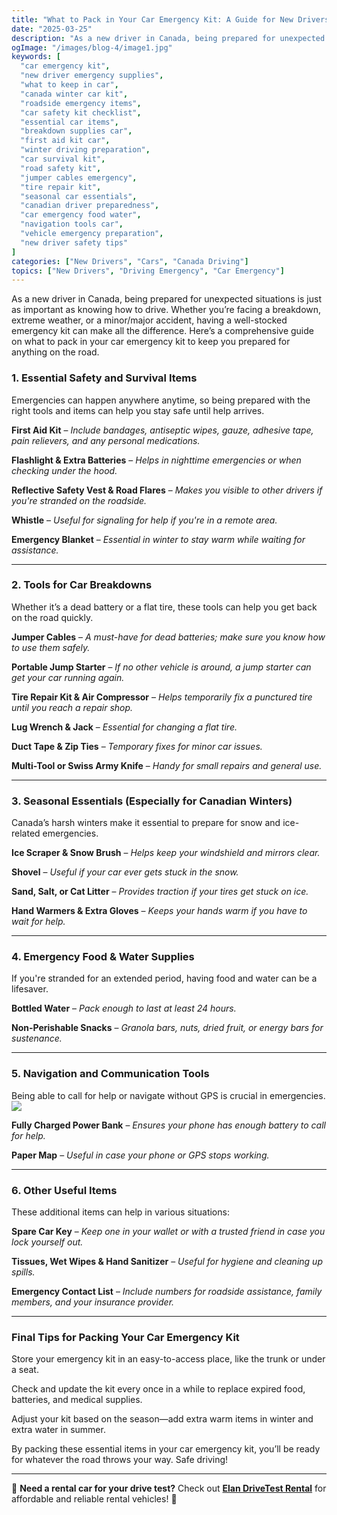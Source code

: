 ```yaml
---
title: "What to Pack in Your Car Emergency Kit: A Guide for New Drivers!"
date: "2025-03-25"
description: "As a new driver in Canada, being prepared for unexpected situations is just as important as knowing how to drive."
ogImage: "/images/blog-4/image1.jpg"
keywords: [
  "car emergency kit", 
  "new driver emergency supplies", 
  "what to keep in car", 
  "canada winter car kit", 
  "roadside emergency items", 
  "car safety kit checklist", 
  "essential car items", 
  "breakdown supplies car", 
  "first aid kit car", 
  "winter driving preparation", 
  "car survival kit", 
  "road safety kit", 
  "jumper cables emergency", 
  "tire repair kit", 
  "seasonal car essentials", 
  "canadian driver preparedness", 
  "car emergency food water", 
  "navigation tools car", 
  "vehicle emergency preparation", 
  "new driver safety tips"
]
categories: ["New Drivers", "Cars", "Canada Driving"]
topics: ["New Drivers", "Driving Emergency", "Car Emergency"]
---
```


As a new driver in Canada, being prepared for unexpected situations is just as important as knowing how to drive. Whether you’re facing a breakdown, extreme weather, or a minor/major accident, having a well-stocked emergency kit can make all the difference. Here’s a comprehensive guide on what to pack in your car emergency kit to keep you prepared for anything on the road.

### **1\. Essential Safety and Survival Items**

Emergencies can happen anywhere anytime, so being prepared with the right tools and items can help you stay safe until help arrives.

**First Aid Kit** – *Include bandages, antiseptic wipes, gauze, adhesive tape, pain relievers, and any personal medications.*

**Flashlight & Extra Batteries** – *Helps in nighttime emergencies or when checking under the hood.*

**Reflective Safety Vest & Road Flares** – *Makes you visible to other drivers if you're stranded on the roadside.*

**Whistle** – *Useful for signaling for help if you're in a remote area.*

**Emergency Blanket** – *Essential in winter to stay warm while waiting for assistance.*

---

### **2\. Tools for Car Breakdowns**

Whether it’s a dead battery or a flat tire, these tools can help you get back on the road quickly.

**Jumper Cables** – *A must-have for dead batteries; make sure you know how to use them safely.*

**Portable Jump Starter** – *If no other vehicle is around, a jump starter can get your car running again.*

**Tire Repair Kit & Air Compressor** – *Helps temporarily fix a punctured tire until you reach a repair shop.*

**Lug Wrench & Jack** – *Essential for changing a flat tire.*

**Duct Tape & Zip Ties** – *Temporary fixes for minor car issues.*

**Multi-Tool or Swiss Army Knife** – *Handy for small repairs and general use.*

---

### **3\. Seasonal Essentials (Especially for Canadian Winters)**

Canada’s harsh winters make it essential to prepare for snow and ice-related emergencies.

**Ice Scraper & Snow Brush** – *Helps keep your windshield and mirrors clear.*

**Shovel** – *Useful if your car ever gets stuck in the snow.*

**Sand, Salt, or Cat Litter** – *Provides traction if your tires get stuck on ice.*

**Hand Warmers & Extra Gloves** – *Keeps your hands warm if you have to wait for help.*

---

### **4\. Emergency Food & Water Supplies**

If you're stranded for an extended period, having food and water can be a lifesaver.

**Bottled Water** – *Pack enough to last at least 24 hours.*

**Non-Perishable Snacks** – *Granola bars, nuts, dried fruit, or energy bars for sustenance.*

---

### **5\. Navigation and Communication Tools**

Being able to call for help or navigate without GPS is crucial in emergencies.*![](/images/blog-4/image2.jpg)*

**Fully Charged Power Bank** – *Ensures your phone has enough battery to call for help.*

**Paper Map** – *Useful in case your phone or GPS stops working.*

---

### **6\. Other Useful Items**

These additional items can help in various situations:

**Spare Car Key** – *Keep one in your wallet or with a trusted friend in case you lock yourself out.*

**Tissues, Wet Wipes & Hand Sanitizer** – *Useful for hygiene and cleaning up spills.*

**Emergency Contact List** – *Include numbers for roadside assistance, family members, and your insurance provider.*

---

### **Final Tips for Packing Your Car Emergency Kit**

Store your emergency kit in an easy-to-access place, like the trunk or under a seat.

Check and update the kit every once in a while to replace expired food, batteries, and medical supplies.

Adjust your kit based on the season—add extra warm items in winter and extra water in summer.

By packing these essential items in your car emergency kit, you’ll be ready for whatever the road throws your way. Safe driving\! 

---

🚗 **Need a rental car for your drive test?** Check out **[Elan DriveTest Rental](https://www.elandrivetestrental.ca/)** for affordable and reliable rental vehicles! 🚗